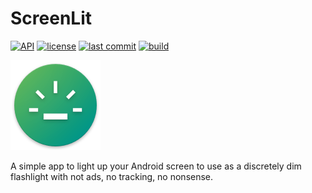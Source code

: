 # ScreenLit
[![API](https://img.shields.io/badge/API-24%2B-brightgreen.svg)](https://android-arsenal.com/api?level=24)
[![license](https://img.shields.io/github/license/balazsgerlei/ScreenLit)](https://www.gnu.org/licenses/gpl-3.0.html)
[![last commit](https://img.shields.io/github/last-commit/balazsgerlei/ScreenLit?color=018786)](https://github.com/balazsgerlei/ScreenLit/commits/main)
[![build](https://img.shields.io/github/actions/workflow/status/balazsgerlei/ScreenLit/build.yml?branch=main&event=push)](https://github.com/balazsgerlei/ScreenLit/actions/workflows/build.yml)

![pic1](https://github.com/balazsgerlei/ScreenLit/blob/main/app/src/main/res/mipmap-xxhdpi/ic_launcher.png)

A simple app to light up your Android screen to use as a discretely dim flashlight with not ads, no tracking, no nonsense.

